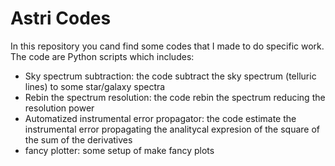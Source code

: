 # Astri Codes 
In this repository you cand find some codes that I made to do specific work. The code are Python scripts which includes:
  - Sky spectrum subtraction: the code subtract the sky spectrum (telluric lines) to some star/galaxy spectra
  - Rebin the spectrum resolution: the code rebin the spectrum reducing the resolution power
  - Automatized instrumental error propagator: the code estimate the instrumental error propagating the analitycal expresion of the square of the sum of the derivatives
  - fancy plotter: some setup of make fancy plots
